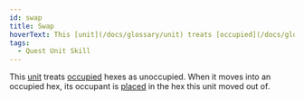```yaml
---
id: swap
title: Swap
hoverText: This [unit](/docs/glossary/unit) treats [occupied](/docs/glossary/occupied) hexes as unoccupied. When it moves into an occupied hex, its occupant is [placed](/docs/glossary/move-or-place) in the hex this unit moved out of.
tags:
  - Quest Unit Skill
---
```


This [unit](/docs/glossary/unit) treats [occupied](/docs/glossary/occupied) hexes as unoccupied. When it moves into an occupied hex, its occupant is [placed](/docs/glossary/move-or-place) in the hex this unit moved out of.
